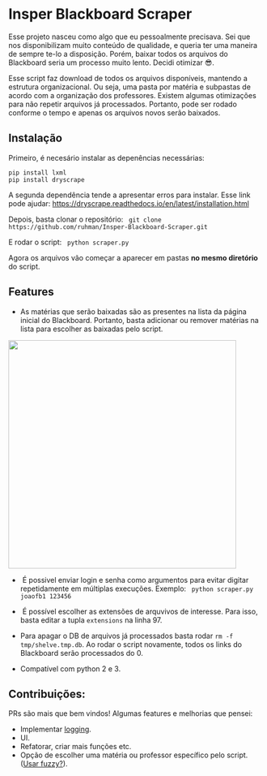 # Insper Blackboard Scraper

Esse projeto nasceu como algo que eu pessoalmente precisava. Sei que nos disponibilizam muito conteúdo de qualidade, e queria ter uma maneira de sempre te-lo a disposição. Porém, baixar todos os arquivos do Blackboard seria um processo muito lento. Decidi otimizar 😎.

Esse script faz download de todos os arquivos disponíveis, mantendo a estrutura organizacional. Ou seja, uma pasta por matéria e subpastas de acordo com a organização dos professores. Existem algumas otimizações para não repetir arquivos já processados. Portanto, pode ser rodado conforme o tempo e apenas os arquivos novos serão baixados.

## Instalação

Primeiro, é necesário instalar as depenências necessárias:

```
pip install lxml
pip install dryscrape
```
A segunda dependência tende a apresentar erros para instalar. Esse link pode ajudar: https://dryscrape.readthedocs.io/en/latest/installation.html

Depois, basta clonar o repositório:
``` git clone https://github.com/ruhman/Insper-Blackboard-Scraper.git```

E rodar o script:
``` python scraper.py```

Agora os arquivos vão começar a aparecer em pastas **no mesmo diretório** do script.

## Features

*  As matérias que serão baixadas são as presentes na lista da página inicial do Blackboard. Portanto, basta adicionar ou remover matérias na lista para escolher as baixadas pelo script.

<img src="https://dl.dropboxusercontent.com/s/7wnm1ja1le5rkdz/Screenshot%202017-03-31%2022.41.31.png?dl=0" width="450">

*  É possivel enviar login e senha como argumentos para evitar digitar repetidamente em múltiplas execuções. 
Exemplo:
``` python scraper.py joaofb1 123456```

*  É possível escolher as extensões de arquvivos de interesse. Para isso, basta editar a tupla ```extensions``` na linha 97.

*  Para apagar o DB de arquivos já processados basta rodar ```rm -f tmp/shelve.tmp.db```. Ao rodar o script novamente, todos os links do Blackboard serão processados do 0.

* Compatível com python 2 e 3.

## Contribuições:

PRs são mais que bem vindos! Algumas features e melhorias que pensei:

* Implementar [logging](https://docs.python.org/3/library/logging.html).
* UI.
* Refatorar, criar mais funções etc.
* Opção de escolher uma matéria ou professor específico pelo script. ([Usar fuzzy?](https://pypi.python.org/pypi/fuzzywuzzy)).

